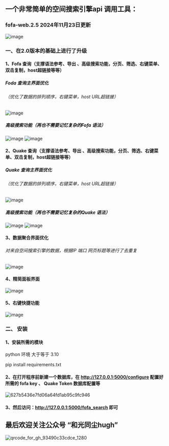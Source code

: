 ## 一个非常简单的空间搜索引擎api 调用工具：
### fofa-web.2.5 2024年11月23日更新
![image](https://github.com/user-attachments/assets/8ba13010-af4d-4773-b502-8abcdca6210d)


### 一、在2.0版本的基础上进行了升级

#### 1、Fofa 查询（支撑语法参考、导出 、高级搜索功能，分页、筛选、右键菜单、双击复制，host超链接等等）

##### Foda 查询主界面优化
###### （优化了数据的排列顺序，右键菜单，host URL超链接）
![image](https://github.com/user-attachments/assets/16f35d1d-2a3d-4ed5-bd48-ed5fddd77b31)


##### 高级搜索功能（再也不需要记忆复杂的Fofa 语法）
![image](https://github.com/user-attachments/assets/305ebce9-1bcf-470b-a82a-7d5baa270318)
![image](https://github.com/user-attachments/assets/9da3037e-09cb-4ff1-b610-f308ff19f588)

#### 2、Quake 查询（支撑语法参考、导出 、高级搜索功能，分页、筛选、右键菜单、双击复制，host超链接等等）

##### Quake 查询主界面优化
###### （优化了数据的排列顺序，右键菜单，host URL超链接）
![image](https://github.com/user-attachments/assets/cf9e83ea-77b5-47da-8832-1cf7119e0425)


##### 高级搜索功能（再也不需要记忆复杂的Quake 语法）
![image](https://github.com/user-attachments/assets/67f5940d-9f70-4636-99f3-74ef0a99e13e)
![image](https://github.com/user-attachments/assets/39d126b5-4efe-4624-b34c-7bd62bfb4c39)


#### 3、数据聚合界面优化
###### 对来自空间搜索引擎的数据，根据IP 端口 网页标题等进行了去重复
![image](https://github.com/user-attachments/assets/ab275950-4b24-4547-b805-dfff2b39ff6e)


#### 4、精简面板界面

![image](https://github.com/user-attachments/assets/f76185da-c7d9-4a8a-ae8f-e2b044f5b5c9)

#### 5、右键快捷功能

![image](https://github.com/user-attachments/assets/0f2485b2-4b24-4bb8-b39a-e9f74d41ef8f)



### 二、 安装

#### 1、安装所需的模块

python 环境 大于等于 3.10

pip install requirements.txt


#### 2、在打开程序前新建一个数据库，在 http://127.0.0.1:5000/configure 配置好所需的 fofa key 、 Quake Token 数据库配置等

![627b5436e7fd06a64fd1ab95c9fc946](https://github.com/user-attachments/assets/80580399-0d61-4504-b488-2755e527eeb5)


####  3、然后访问：http://127.0.0.1:5000/fofa_search 即可



## 最后欢迎关注公众号 “和光同尘hugh”

![qrcode_for_gh_93490c33cdce_1280](https://github.com/user-attachments/assets/265e43b5-c56f-4ea7-a112-4d73095d4f5e)

